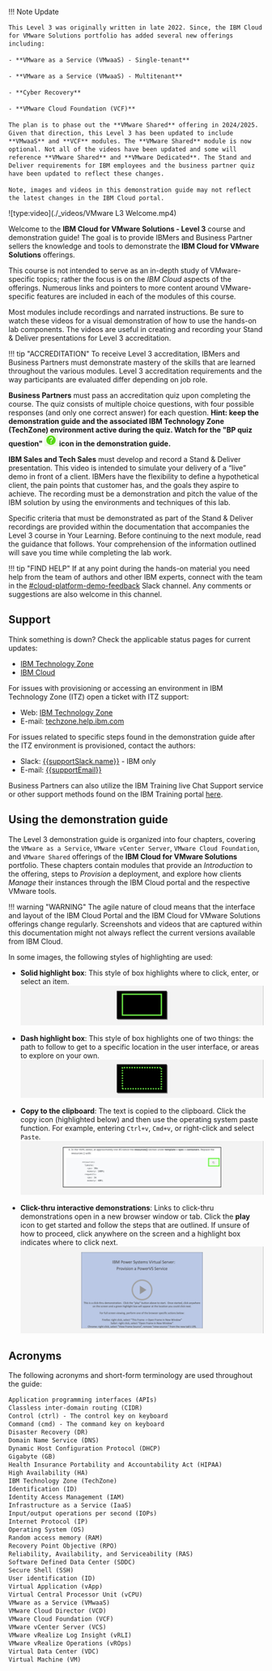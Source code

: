 <!-- !!! Warning "Maintenance outage on Thursday, January 11 starting at 1p.m. EST"

    On Thursday, January 11, 2024 beginning at 1p.m. EST, one of the VMware as a Service (VMwaaS) instances (**se-le-site**) wil undergo maintenance. During this maintenance, the underlying VMware NSX-T deployment will be upgraded. This event is expected to last approximately 4 hours. The site and the 2 associated virtual data centers (se-l3-development and se-l3-test) will be unavailable during this period. This outage only affects your ability to complete the **Using VMware Cloud Director** section of this demonstration.

    Once the maintenance is complete, this warning message will be removed.  

    Thanks, and we appreciate your patience. -->


!!! Note Update

    This Level 3 was originally written in late 2022. Since, the IBM Cloud for VMware Solutions portfolio has added several new offerings including:

    - **VMware as a Service (VMwaaS) - Single-tenant**
    
    - **VMware as a Service (VMwaaS) - Multitenant**
   
    - **Cyber Recovery**
    
    - **VMware Cloud Foundation (VCF)**
  
    The plan is to phase out the **VMware Shared** offering in 2024/2025. Given that direction, this Level 3 has been updated to include  **VMwaaS** and **VCF** modules. The **VMware Shared** module is now optional. Not all of the videos have been updated and some will reference **VMware Shared** and **VMware Dedicated**. The Stand and Deliver requirements for IBM employees and the business partner quiz have been updated to reflect these changes. 
    
    Note, images and videos in this demonstration guide may not reflect the latest changes in the IBM Cloud portal.

![type:video](./_videos/VMware L3 Welcome.mp4)

Welcome to the **IBM Cloud for VMware Solutions - Level 3** course and demonstration guide! The goal is to provide IBMers and Business Partner sellers the knowledge and tools to demonstrate the **IBM Cloud for VMware Solutions** offerings.

 This course is not intended to serve as an in-depth study of VMware-specific topics; rather the focus is on the *IBM Cloud* aspects of the offerings. Numerous links and pointers to more content around VMware-specific features are included in each of the modules of this course.

Most modules include recordings and narrated instructions. Be sure to watch these videos for a visual demonstration of how to use the hands-on lab components. The videos are useful in creating and recording your Stand & Deliver presentations for Level 3 accreditation.

!!! tip "ACCREDITATION"
    To receive Level 3 accreditation, IBMers and Business Partners must demonstrate mastery of the skills that are learned throughout the various modules. Level 3 accreditation requirements and the way participants are evaluated differ depending on job role.

**Business Partners** must pass an accreditation quiz upon completing the course. The quiz consists of multiple choice questions, with four possible responses (and only one correct answer) for each question. **Hint: keep the demonstration guide and the associated IBM Technology Zone (TechZone) environment active during the quiz. Watch for the "BP quiz question" ![](_attachments/questionICON.png) icon in the demonstration guide.**

**IBM Sales and Tech Sales** must develop and record a Stand & Deliver presentation. This video is intended to simulate your delivery of a “live” demo in front of a client. IBMers have the flexibility to define a hypothetical client, the pain points that customer has, and the goals they aspire to achieve. The recording must be a demonstration and pitch the value of the IBM solution by using the environments and techniques of this lab.

Specific criteria that must be demonstrated as part of the Stand & Deliver recordings are provided within the documentation that accompanies the Level 3 course in Your Learning. Before continuing to the next module, read the guidance that follows. Your comprehension of the information outlined will save you time while completing the lab work.

!!! tip "FIND HELP"
    If at any point during the hands-on material you need help from the team of authors and other IBM experts, connect with the team in the <a href="https://ibm.enterprise.slack.com/archives/C03PQ47KRQE" target="_blank">#cloud-platform-demo-feedback</a> Slack channel. Any comments or suggestions are also welcome in this channel.

## Support

Think something is down? Check the applicable status pages for current updates:

-  <a href="https://techzone.status.io/" target="_blank">IBM Technology Zone</a>
-  <a href="https://cloud.ibm.com/status" target="_blank">IBM Cloud</a>

For issues with provisioning or accessing an environment in IBM Technology Zone (ITZ) open a ticket with ITZ support:
- Web:  <a href="https://ibmsf.force.com/ibminternalproducts/s/createrecord/NewCase?language=en_US" target="_blank">IBM Technology Zone</a>
- E-mail: <a href="mailto:techzone.help@ibm.com" target="_blank">techzone.help.ibm.com</a>

For issues related to specific steps found in the demonstration guide after the ITZ environment is provisioned, contact the authors:

- Slack: <a href="{{supportSlack.url}}" target="_blank">{{supportSlack.name}}</a> - IBM only
- E-mail: <a href="{{supportEmail}}" target="_blank">{{supportEmail}}</a>

Business Partners can also utilize the IBM Training live Chat Support service or other support methods found on the IBM Training portal <a href="https://ibmcpsprod.service-now.com/its?id=sc_category&sys_id=6568bfafdb2f13008ea7d6fa4b961990" target="_blank">here</a>.

## Using the demonstration guide

The Level 3 demonstration guide is organized into four chapters, covering the ```VMware as a Service```, ```VMware vCenter Server```, ```VMware Cloud Foundation```, and ```VMware Shared``` offerings of the **IBM Cloud for VMware Solutions** portfolio. These chapters contain modules that provide an *Introduction* to the offering, steps to *Provision* a deployment, and explore how clients *Manage* their instances through the IBM Cloud portal and the respective VMware tools.

!!! warning "WARNING"
    The agile nature of cloud means that the interface and layout of the IBM Cloud Portal and the IBM Cloud for VMware Solutions offerings change regularly. Screenshots and videos that are captured within this documentation might not always reflect the current versions available from IBM Cloud.

In some images, the following styles of highlighting are used:

- **Solid highlight box**: This style of box highlights where to click, enter, or select an item.
![](_attachments/welcome-1.png)

- **Dash highlight box**: This style of box highlights one of two things: the path to follow to get to a specific location in the user interface, or areas to explore on your own.
![](_attachments/welcome-2.png)

- **Copy to the clipboard**: The text is copied to the clipboard. Click the copy icon (highlighted below) and then use the operating system paste function. For example, entering ```Ctrl+v```, ```Cmd+v```, or right-click and select ```Paste```.
![](_attachments/welcome-3.png)

- **Click-thru interactive demonstrations**: Links to click-thru demonstrations open in a new browser window or tab. Click the **play** icon to get started and follow the steps that are outlined. If unsure of how to proceed, click anywhere on the screen and a highlight box indicates where to click next.
![](_attachments/welcome-4.png)

## Acronyms

The following acronyms and short-form terminology are used throughout the guide:
```
Application programming interfaces (APIs)
Classless inter-domain routing (CIDR)
Control (ctrl) - The control key on keyboard
Command (cmd) - The command key on keyboard
Disaster Recovery (DR)
Domain Name Service (DNS)
Dynamic Host Configuration Protocol (DHCP)
Gigabyte (GB)
Health Insurance Portability and Accountability Act (HIPAA)
High Availability (HA)
IBM Technology Zone (TechZone)
Identification (ID)
Identity Access Management (IAM)
Infrastructure as a Service (IaaS)
Input/output operations per second (IOPs)
Internet Protocol (IP)
Operating System (OS)
Random access memory (RAM)
Recovery Point Objective (RPO)
Reliability, Availability, and Serviceability (RAS)
Software Defined Data Center (SDDC)
Secure Shell (SSH)
User identification (ID)
Virtual Application (vApp)
Virtual Central Processor Unit (vCPU)
VMware as a Service (VMwaaS)
VMware Cloud Director (VCD)
VMware Cloud Foundation (VCF)
VMware vCenter Server (VCS)
VMware vRealize Log Insight (vRLI)
VMware vRealize Operations (vROps)
Virtual Data Center (VDC)
Virtual Machine (VM)
```

